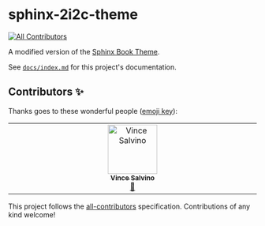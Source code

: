 # sphinx-2i2c-theme
<!-- ALL-CONTRIBUTORS-BADGE:START - Do not remove or modify this section -->
[![All Contributors](https://img.shields.io/badge/all_contributors-1-orange.svg?style=flat-square)](#contributors-)
<!-- ALL-CONTRIBUTORS-BADGE:END -->

A modified version of the [Sphinx Book Theme](https://sphinx-book-theme.readthedocs.io).

See [`docs/index.md`](docs/index.md) for this project's documentation.

## Contributors ✨

Thanks goes to these wonderful people ([emoji key](https://allcontributors.org/docs/en/emoji-key)):

<!-- ALL-CONTRIBUTORS-LIST:START - Do not remove or modify this section -->
<!-- prettier-ignore-start -->
<!-- markdownlint-disable -->
<table>
  <tbody>
    <tr>
      <td align="center" valign="top" width="14.28%"><a href="https://github.com/vsalvino"><img src="https://avatars.githubusercontent.com/u/13453401?v=4?s=100" width="100px;" alt="Vince Salvino"/><br /><sub><b>Vince Salvino</b></sub></a><br /><a href="https://github.com/pyOpenSci/pyos-sphinx-theme/pulls?q=is%3Apr+reviewed-by%3Avsalvino" title="Reviewed Pull Requests">👀</a></td>
    </tr>
  </tbody>
</table>

<!-- markdownlint-restore -->
<!-- prettier-ignore-end -->

<!-- ALL-CONTRIBUTORS-LIST:END -->

This project follows the [all-contributors](https://github.com/all-contributors/all-contributors) specification. Contributions of any kind welcome!